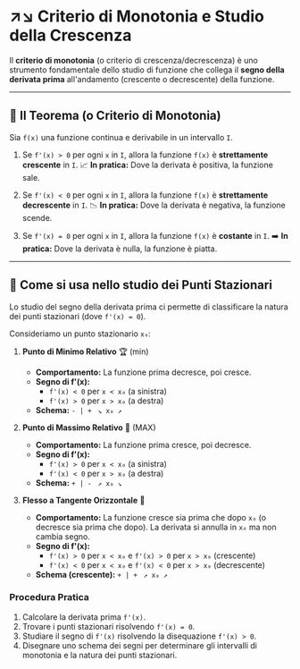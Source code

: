 # ↗️↘️ Criterio di Monotonia e Studio della Crescenza

Il **criterio di monotonia** (o criterio di crescenza/decrescenza) è uno strumento fondamentale dello studio di funzione che collega il **segno della derivata prima** all'andamento (crescente o decrescente) della funzione.

---

## 📜 Il Teorema (o Criterio di Monotonia)

Sia `f(x)` una funzione continua e derivabile in un intervallo `I`.

1.  Se `f'(x) > 0` per ogni `x` in `I`, allora la funzione `f(x)` è **strettamente crescente** in `I`.
    📈 **In pratica:** Dove la derivata è positiva, la funzione sale.

2.  Se `f'(x) < 0` per ogni `x` in `I`, allora la funzione `f(x)` è **strettamente decrescente** in `I`.
    📉 **In pratica:** Dove la derivata è negativa, la funzione scende.

3.  Se `f'(x) = 0` per ogni `x` in `I`, allora la funzione `f(x)` è **costante** in `I`.
    ➡️ **In pratica:** Dove la derivata è nulla, la funzione è piatta.

---

## 🔎 Come si usa nello studio dei Punti Stazionari

Lo studio del segno della derivata prima ci permette di classificare la natura dei punti stazionari (dove `f'(x) = 0`).

Consideriamo un punto stazionario `x₀`:
1.  **Punto di Minimo Relativo** 🏆 (min)
    *   **Comportamento:** La funzione prima decresce, poi cresce.
    *   **Segno di f'(x):**
        *   `f'(x) < 0` per `x < x₀` (a sinistra)
        *   `f'(x) > 0` per `x > x₀` (a destra)
    *   **Schema:** ` - | + `
                 `  ↘️ x₀ ↗️ `

2.  **Punto di Massimo Relativo** 🥇 (MAX)
    *   **Comportamento:** La funzione prima cresce, poi decresce.
    *   **Segno di f'(x):**
        *   `f'(x) > 0` per `x < x₀` (a sinistra)
        *   `f'(x) < 0` per `x > x₀` (a destra)
    *   **Schema:** ` + | - `
                 `  ↗️ x₀ ↘️ `

3.  **Flesso a Tangente Orizzontale** 🎢
    *   **Comportamento:** La funzione cresce sia prima che dopo `x₀` (o decresce sia prima che dopo). La derivata si annulla in `x₀` ma non cambia segno.
    *   **Segno di f'(x):**
        *   `f'(x) > 0` per `x < x₀` e `f'(x) > 0` per `x > x₀` (crescente)
        *   `f'(x) < 0` per `x < x₀` e `f'(x) < 0` per `x > x₀` (decrescente)
    *   **Schema (crescente):** ` + | + `
                          `  ↗️ x₀ ↗️ `

### Procedura Pratica
1.  Calcolare la derivata prima `f'(x)`.
2.  Trovare i punti stazionari risolvendo `f'(x) = 0`.
3.  Studiare il segno di `f'(x)` risolvendo la disequazione `f'(x) > 0`.
4.  Disegnare uno schema dei segni per determinare gli intervalli di monotonia e la natura dei punti stazionari.
